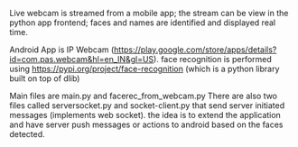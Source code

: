 Live webcam is streamed from a mobile app; the stream can be view in the python app frontend; faces and names are identified and displayed real time.

Android App is IP Webcam (https://play.google.com/store/apps/details?id=com.pas.webcam&hl=en_IN&gl=US). face recognition is performed using https://pypi.org/project/face-recognition (which is a python library built on top of dlib)

Main files are main.py and facerec_from_webcam.py
There are also two files called serversocket.py and socket-client.py that send server initiated messages (implements web socket). the idea is to extend the application and have server push messages or actions to android based on the faces detected.